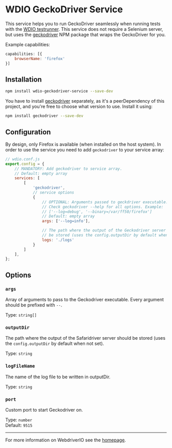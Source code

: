 # WDIO GeckoDriver Service

This service helps you to run GeckoDriver seamlessly when running tests with the
[WDIO testrunner](https://webdriver.io/docs/gettingstarted.html). This service does not require a Selenium server, but uses the [geckodriver](https://www.npmjs.com/package/geckodriver) NPM package that wraps the GeckoDriver for you.

Example capabilities:

```js
capabilities: [{
    browserName: 'firefox'
}]
```

## Installation

```bash
npm install wdio-geckodriver-service --save-dev
```

You have to install [geckodriver](https://www.npmjs.com/package/geckodriver) separately, as it's a peerDependency of this project, and you're free to choose what version to use. Install it using:

```bash
npm install geckodriver --save-dev
```

## Configuration

By design, only Firefox is available (when installed on the host system). In order to use the service you need to add `geckodriver` to your service array:

```js
// wdio.conf.js
export.config = {
    // MANDATORY: Add geckodriver to service array.
    // Default: empty array
    services: [
        [
            'geckodriver',
            // service options
            {
                // OPTIONAL: Arguments passed to geckdriver executable.
                // Check geckodriver --help for all options. Example:
                // ['--log=debug', '--binary=/var/ff50/firefox']
                // Default: empty array
                args: ['--log=info'],

                // The path where the output of the Geckodriver server should
                // be stored (uses the config.outputDir by default when not set).
                logs: './logs'
            }
        ]
    ],
};
```

## Options

### `args`

Array of arguments to pass to the Geckodriver executable. Every argument should be prefixed with `--`.

Type: `string[]`

### `outputDir`

The path where the output of the Safaridriver server should be stored (uses the `config.outputDir` by default when not set).

Type: `string`

### `logFileName`

The name of the log file to be written in outputDir.

Type: `string`

### `port`

Custom port to start Geckodriver on.

Type: `number`<br />
Default: `9515`

----

For more information on WebdriverIO see the [homepage](https://webdriver.io).
